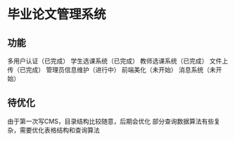 # 毕业论文管理系统


## 功能

多用户认证（已完成）
学生选课系统（已完成）
教师选课系统（已完成）
文件上传（已完成）
管理员信息维护（进行中）
前端美化（未开始）
消息系统（未开始）

## 待优化

由于第一次写CMS，目录结构比较随意，后期会优化
部分查询数据算法有些复杂，需要优化表格结构和查询算法
